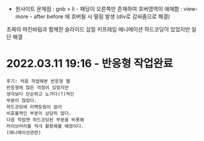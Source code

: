 
- 원사이트 문제점
    : gnb > li
        - 패딩이 오른쪽만 존재하여 호버영역이 애매함
    : view-more
        - after before 에 호버될 시 떨림 발생 
            (div로 감싸줌으로 해결)


초짜의 마진바텀과 함께한 슬라이드 삽질
키프레임 애니메이션 하드코딩이 있었지만
일단 해결

# 2022.03.11 19:16 - 반응형 작업완료
    
    후기: 처음 작업해본 반응형 웹
    반응형에 많은 걱정이 있었지만
    생각보다 단순하고 노가다(?)적인
    부분이 많았다.
    하드코딩에 리팩토링이 없어
    비효율적인 부분이 상당히 많다.
    다음 작업엔 하드코딩된 부분을 비롯해
    라이브러리를 적극 활용해볼 예정이다.
    (애니메이션관련)

    
